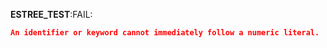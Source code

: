 __ESTREE_TEST__:FAIL:
```json
An identifier or keyword cannot immediately follow a numeric literal.
```

